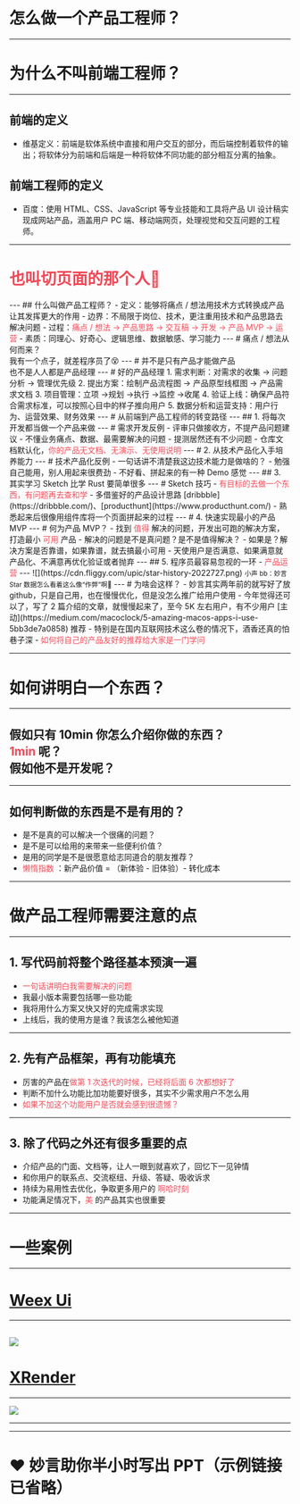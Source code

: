 # 怎么做一个产品工程师？
<!--[.footer: CodeCodex - 个人经验分享 - 2022.07.29]-->
---

# 为什么不叫前端工程师？

---

## 前端的定义

- 维基定义：前端是软体系统中直接和用户交互的部分，而后端控制着软件的输出；将软体分为前端和后端是一种将软体不同功能的部分相互分离的抽象。

## 前端工程师的定义

- 百度：使用 HTML、CSS、JavaScript 等专业技能和工具将产品 UI 设计稿实现成网站产品，涵盖用户 PC 端、移动端网页，处理视觉和交互问题的工程师。

---

<h1 style="color: #F14957">也叫切页面的那个人🙊</h1>
---
## 什么叫做产品工程师？
- 定义：能够将痛点 / 想法用技术方式转换成产品让其发挥更大的作用
- 边界：不局限于岗位、技术，更注重用技术和产品思路去解决问题
- 过程：<span style="color: #F14957">痛点 / 想法 -> 产品思路 -> 交互稿 -> 开发 -> 产品 MVP -> 运营 </span>
- 素质：同理心、好奇心、逻辑思维、数据敏感、学习能力
---
# 痛点 / 想法从何而来？ <br/> 我有一个点子，就差程序员了😵
---
# 并不是只有产品才能做产品 <br/>也不是人人都是产品经理
---
# 好的产品经理
<!-- 识别用户需求、思考产品定位、为产品的成败负责，起源起源 20 实际 30 年代宝洁两款香皂的故事，发展于百度贴吧俞军 -->
1. 需求判断：对需求的收集 -> 问题分析 -> 管理优先级
2. 提出方案：绘制产品流程图 -> 产品原型线框图 -> 产品需求文档
3. 项目管理：立项 ->规划 ->执行 ->监控 ->收尾
4. 验证上线：确保产品符合需求标准，可以按照心目中的样子推向用户
5. 数据分析和运营支持：用户行为、运营效果、财务效果
---
# 从前端到产品工程师的转变路径
---
## 1. 将每次开发都当做一个产品来做
---
# 需求开发反例
- 评审只做接收方，不提产品问题建议
- 不懂业务痛点、数据、最需要解决的问题
- 提测居然还有不少问题
- 仓库文档默认化，<span style="color: #F14957">你的产品无文档、无演示、无使用说明 </span>
---
# 2. 从技术产品化入手培养能力
---
# 技术产品化反例
- 一句话讲不清楚我这边技术能力是做啥的？
- 勉强自己能用，别人用起来很费劲
- 不好看、拼起来的有一种 Demo 感觉
---
## 3. 其实学习 Sketch 比学 Rust 要简单很多
---
# Sketch 技巧
- <span style="color: #F14957">有目标的去做一个东西，有问题再去查和学 </span>
- 多借鉴好的产品设计思路 [dribbble](https://dribbble.com/)、[producthunt](https://www.producthunt.com/)
- 熟悉起来后很像用组件库将一个页面拼起来的过程
---
# 4. 快速实现最小的产品 MVP
---
# 何为产品 MVP？
- 找到 <span style="color: #F14957">值得 </span>解决的问题，开发出可跑的解决方案，打造最小 <span style="color: #F14957">可用 </span>产品
- 解决的问题是不是真问题？是不是值得解决？
- 如果是？解决方案是否靠谱，如果靠谱，就去搞最小可用
- 天使用户是否满意、如果满意就产品化、不满意再优化验证或者抛弃
---
## 5. 程序员最容易忽视的一环 - <span style="color: #F14957">产品运营 </span>
---
![](https://cdn.fliggy.com/upic/star-history-2022727.png)
<small style="margin-top:24px">小声 bb：妙言 Star 数据怎么看着这么像“作弊”啊🐶</small>
---
# 为啥会这样？
- 妙言其实两年前的就写好了放 github，只是自己用，也在慢慢优化，但是没怎么推广给用户使用
- 今年觉得还可以了，写了 2 篇介绍的文章，就慢慢起来了，至今 5K 左右用户，有不少用户 [主动](https://medium.com/macoclock/5-amazing-macos-apps-i-use-5bb3de7a0858) 推荐
- 特别是在国内互联网技术这么卷的情况下，酒香还真的怕巷子深
- <span style="color: #F14957">如何将自己的产品友好的推荐给大家是一门学问 </span>

---

# 如何讲明白一个东西？

---

## 假如只有 10min 你怎么介绍你做的东西？<br/> <span style="color: #F14957">1min</span> 呢？<br/> 假如他不是开发呢？

---

## 如何判断做的东西是不是有用的？

- 是不是真的可以解决一个很痛的问题？
- 是不是可以给用的来带来一些便利价值？
- 是用的同学是不是很愿意给志同道合的朋友推荐？
- <span style="color: #F14957">懒惰指数 </span>：新产品价值 = （新体验 - 旧体验）- 转化成本

---

# 做产品工程师需要注意的点

---

## 1. 写代码前将整个路径基本预演一遍

- <span style="color: #F14957">一句话讲明白我需要解决的问题 </span>
- 我最小版本需要包括哪一些功能
- 我将用什么方案又快又好的完成需求实现
- 上线后，我的使用方是谁？我该怎么被他知道

---

## 2. 先有产品框架，再有功能填充

- 厉害的产品在<span style="color: #F14957">做第 1 次迭代的时候，已经将后面 6 次都想好了</span>
- 判断不加什么功能比加功能要好很多，其实不少需求用户不怎么用
- <span style="color: #F14957">如果不加这个功能用户是否就会感到很遗憾？</span>

---

## 3. 除了代码之外还有很多重要的点

- 介绍产品的门面、文档等，让人一眼到就喜欢了，回忆下一见钟情
- 和你用户的联系点、交流枢纽、升级、答疑、吸收诉求
- 持续为易用性去优化，争取更多用户的 <span style="color: #F14957">啊哈时刻 </span>
- 功能满足情况下，<span style="color: #F14957">美 </span>的产品其实也很重要

---

# 一些案例

---

# [Weex Ui](https://github.com/apache/incubator-weex-ui)

---
<!-- .slide: data-background="#261B1C" -->
![](https://cdn.fliggy.com/upic/4d790c5d-4a74-4fe6-bc81-d459a32ad5c8.jpg)
---

# [XRender](https://xrender.fun/form-render)

---

<!-- .slide: data-background="#FFF" -->
![](https://cdn.fliggy.com/upic/abd8fa7c-b2dc-4360-8fde-7e3fcbfcee35.jpg)

---

<!-- .slide: data-background-iframe="https://miaoyan.app/" -->
<!-- .slide: data-background-interactive -->

---

# ❤️ 妙言助你半小时写出 PPT（示例链接已省略）
